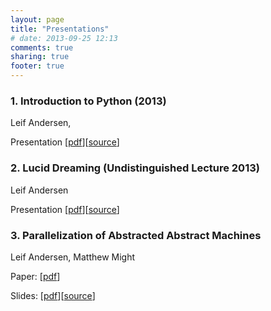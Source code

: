```yaml
---
layout: page
title: "Presentations"
# date: 2013-09-25 12:13
comments: true
sharing: true
footer: true
---
```

### 1. Introduction to Python (2013)

Leif Andersen,

Presentation [[pdf](/presentations/python2013/python2013.pdf)][[source](https://github.com/LeifAndersen/PythonLecture2013)]

### 2. Lucid Dreaming (Undistinguished Lecture 2013)

Leif Andersen

Presentation [[pdf](/presentations/lucid2013/lucid2013.pdf)][[source](https://github.com/LeifAndersen/LucidDreamingPresentation)]

### 3. Parallelization of Abstracted Abstract Machines

Leif Andersen, Matthew Might

Paper:  [[pdf](/papers/andersen2013parallelization/andersen2013parallelization.pdf)]

Slides: [[pdf](/papers/andersen2013parallelization/slides.pdf)][[source](https://github.com/LeifAndersenPresentations/andersen2013parallelization)]
